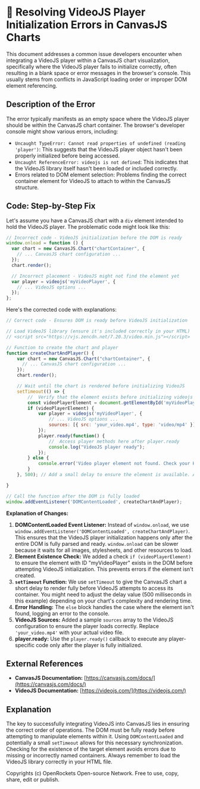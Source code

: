 # 🐞 Resolving VideoJS Player Initialization Errors in CanvasJS Charts


This document addresses a common issue developers encounter when integrating a VideoJS player within a CanvasJS chart visualization, specifically where the VideoJS player fails to initialize correctly, often resulting in a blank space or error messages in the browser's console.  This usually stems from conflicts in JavaScript loading order or improper DOM element referencing.

## Description of the Error

The error typically manifests as an empty space where the VideoJS player should be within the CanvasJS chart container. The browser's developer console might show various errors, including:

* `Uncaught TypeError: Cannot read properties of undefined (reading 'player')`: This suggests that the VideoJS player object hasn't been properly initialized before being accessed.
* `Uncaught ReferenceError: videojs is not defined`: This indicates that the VideoJS library itself hasn't been loaded or included correctly.
*  Errors related to DOM element selection: Problems finding the correct container element for VideoJS to attach to within the CanvasJS structure.

## Code: Step-by-Step Fix

Let's assume you have a CanvasJS chart with a `div` element intended to hold the VideoJS player. The problematic code might look like this:

```javascript
// Incorrect code - VideoJS initialization before the DOM is ready
window.onload = function () {
  var chart = new CanvasJS.Chart("chartContainer", {
    // ... CanvasJS chart configuration ...
  });
  chart.render();

  // Incorrect placement - VideoJS might not find the element yet
  var player = videojs('myVideoPlayer', {
    // ... VideoJS options ...
  });
};
```

Here's the corrected code with explanations:

```javascript
// Correct code - Ensures DOM is ready before VideoJS initialization

// Load VideoJS library (ensure it's included correctly in your HTML)
// <script src="https://vjs.zencdn.net/7.20.3/video.min.js"></script>

// Function to create the chart and player
function createChartAndPlayer() {
    var chart = new CanvasJS.Chart("chartContainer", {
      // ... CanvasJS chart configuration ...
    });
    chart.render();

    // Wait until the chart is rendered before initializing VideoJS
    setTimeout(() => {
        //  Verify that the element exists before initializing videojs
        const videoPlayerElement = document.getElementById('myVideoPlayer');
        if (videoPlayerElement) {
            var player = videojs('myVideoPlayer', {
                // ... VideoJS options ...
                sources: [{ src: 'your_video.mp4', type: 'video/mp4' }] // Add sources to the player
            });
            player.ready(function() {
                //  Access player methods here after player.ready
                console.log("VideoJS player ready");
            });
        } else {
            console.error('Video player element not found. Check your HTML and ID.');
        }
    }, 500); // Add a small delay to ensure the element is available. Adjust as needed.

}

// Call the function after the DOM is fully loaded
window.addEventListener('DOMContentLoaded', createChartAndPlayer);
```

**Explanation of Changes:**

1. **DOMContentLoaded Event Listener:**  Instead of `window.onload`, we use `window.addEventListener('DOMContentLoaded', createChartAndPlayer)`. This ensures that the VideoJS player initialization happens only after the entire DOM is fully parsed and ready. `window.onload` can be slower because it waits for all images, stylesheets, and other resources to load.
2. **Element Existence Check:** We added a check  `if (videoPlayerElement)`  to ensure the element with ID "myVideoPlayer" exists in the DOM before attempting VideoJS initialization. This prevents errors if the element isn't created.
3. **`setTimeout` Function:**  We use `setTimeout` to give the CanvasJS chart a short delay to render fully before VideoJS attempts to access its container. You might need to adjust the delay value (500 milliseconds in this example) depending on your chart's complexity and rendering time.
4. **Error Handling:** The `else` block handles the case where the element isn't found, logging an error to the console.
5. **VideoJS Sources:** Added a sample `sources` array to the VideoJS configuration to ensure the player loads correctly. Replace `'your_video.mp4'` with your actual video file.
6. **player.ready:** Use the `player.ready()` callback to execute any player-specific code only after the player is fully initialized.

## External References

* **CanvasJS Documentation:** [https://canvasjs.com/docs/](https://canvasjs.com/docs/)
* **VideoJS Documentation:** [https://videojs.com/](https://videojs.com/)


## Explanation

The key to successfully integrating VideoJS into CanvasJS lies in ensuring the correct order of operations.  The DOM must be fully ready before attempting to manipulate elements within it.  Using `DOMContentLoaded` and potentially a small `setTimeout` allows for this necessary synchronization.  Checking for the existence of the target element avoids errors due to missing or incorrectly named containers.  Always remember to load the VideoJS library correctly in your HTML file.

Copyrights (c) OpenRockets Open-source Network. Free to use, copy, share, edit or publish.

